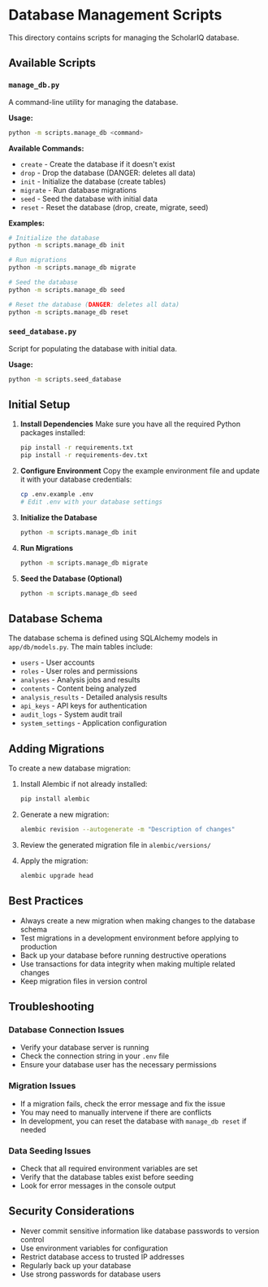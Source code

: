 # Database Management Scripts

This directory contains scripts for managing the ScholarIQ database.

## Available Scripts

### `manage_db.py`

A command-line utility for managing the database.

**Usage:**
```bash
python -m scripts.manage_db <command>
```

**Available Commands:**
- `create` - Create the database if it doesn't exist
- `drop` - Drop the database (DANGER: deletes all data)
- `init` - Initialize the database (create tables)
- `migrate` - Run database migrations
- `seed` - Seed the database with initial data
- `reset` - Reset the database (drop, create, migrate, seed)

**Examples:**
```bash
# Initialize the database
python -m scripts.manage_db init

# Run migrations
python -m scripts.manage_db migrate

# Seed the database
python -m scripts.manage_db seed

# Reset the database (DANGER: deletes all data)
python -m scripts.manage_db reset
```

### `seed_database.py`

Script for populating the database with initial data.

**Usage:**
```bash
python -m scripts.seed_database
```

## Initial Setup

1. **Install Dependencies**
   Make sure you have all the required Python packages installed:
   ```bash
   pip install -r requirements.txt
   pip install -r requirements-dev.txt
   ```

2. **Configure Environment**
   Copy the example environment file and update it with your database credentials:
   ```bash
   cp .env.example .env
   # Edit .env with your database settings
   ```

3. **Initialize the Database**
   ```bash
   python -m scripts.manage_db init
   ```

4. **Run Migrations**
   ```bash
   python -m scripts.manage_db migrate
   ```

5. **Seed the Database (Optional)**
   ```bash
   python -m scripts.manage_db seed
   ```

## Database Schema

The database schema is defined using SQLAlchemy models in `app/db/models.py`. The main tables include:

- `users` - User accounts
- `roles` - User roles and permissions
- `analyses` - Analysis jobs and results
- `contents` - Content being analyzed
- `analysis_results` - Detailed analysis results
- `api_keys` - API keys for authentication
- `audit_logs` - System audit trail
- `system_settings` - Application configuration

## Adding Migrations

To create a new database migration:

1. Install Alembic if not already installed:
   ```bash
   pip install alembic
   ```

2. Generate a new migration:
   ```bash
   alembic revision --autogenerate -m "Description of changes"
   ```

3. Review the generated migration file in `alembic/versions/`

4. Apply the migration:
   ```bash
   alembic upgrade head
   ```

## Best Practices

- Always create a new migration when making changes to the database schema
- Test migrations in a development environment before applying to production
- Back up your database before running destructive operations
- Use transactions for data integrity when making multiple related changes
- Keep migration files in version control

## Troubleshooting

### Database Connection Issues
- Verify your database server is running
- Check the connection string in your `.env` file
- Ensure your database user has the necessary permissions

### Migration Issues
- If a migration fails, check the error message and fix the issue
- You may need to manually intervene if there are conflicts
- In development, you can reset the database with `manage_db reset` if needed

### Data Seeding Issues
- Check that all required environment variables are set
- Verify that the database tables exist before seeding
- Look for error messages in the console output

## Security Considerations

- Never commit sensitive information like database passwords to version control
- Use environment variables for configuration
- Restrict database access to trusted IP addresses
- Regularly back up your database
- Use strong passwords for database users
